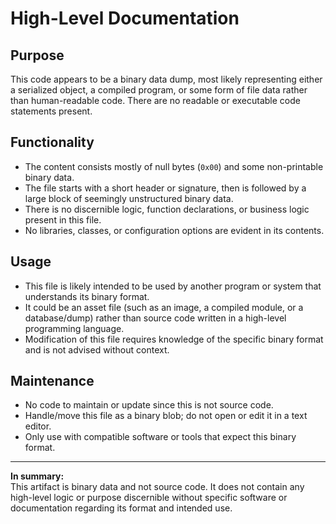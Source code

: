 # High-Level Documentation

## Purpose
This code appears to be a binary data dump, most likely representing either a serialized object, a compiled program, or some form of file data rather than human-readable code. There are no readable or executable code statements present.

## Functionality
- The content consists mostly of null bytes (`0x00`) and some non-printable binary data.
- The file starts with a short header or signature, then is followed by a large block of seemingly unstructured binary data.
- There is no discernible logic, function declarations, or business logic present in this file.
- No libraries, classes, or configuration options are evident in its contents.

## Usage
- This file is likely intended to be used by another program or system that understands its binary format.
- It could be an asset file (such as an image, a compiled module, or a database/dump) rather than source code written in a high-level programming language.
- Modification of this file requires knowledge of the specific binary format and is not advised without context.

## Maintenance
- No code to maintain or update since this is not source code.
- Handle/move this file as a binary blob; do not open or edit it in a text editor.
- Only use with compatible software or tools that expect this binary format.

---

**In summary:**  
This artifact is binary data and not source code. It does not contain any high-level logic or purpose discernible without specific software or documentation regarding its format and intended use.